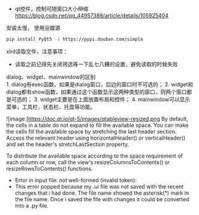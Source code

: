 - qt控件，控制可随窗口大小伸缩
https://blog.csdn.net/qq_44957388/article/details/105925404


安装太慢， 使用豆瓣源
```bash
pip install PyQt5 -i https://pypi.douban.com/simple
```


xlrd读取文件，注意事项：
- 读取之前记得先关闭筛选等一下乱七八糟的设置，避免读取的时候失败

dialog、widget、mainwindow的区别  
    1. dialog有exec函数，如果是dialog窗口，后边的窗口时不可选的；
    2. widget和dialog都有show函数，如果通过这个函数显示这两种类型的窗口，则两个窗口都是可选的；
    3. widget主要是在上面放置布局和控件；
    4. mainwindow可以显示菜单，工具栏，状态栏、托盘等功能。


![image:]https://doc.qt.io/qt-5/images/qtableview-resized.png
	By default, the cells in a table do not expand to fill the available space.
You can make the cells fill the available space by stretching the last header section. Access the relevant header using horizontalHeader() or verticalHeader() and set the header's stretchLastSection property.

To distribute the available space according to the space requirement of each column or row, call the view's resizeColumnsToContents() or resizeRowsToContents() functions.


- Error in input file: not well-formed (invalid token): 
- This error popped because my .ui file was not saved with the recent changes that i had done. The file name showed the asterisk(*) mark in the file name. Once i saved the file with changes it could be converted into a .py file.